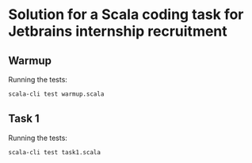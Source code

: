 # Solution for a Scala coding task for Jetbrains internship recruitment

## Warmup

Running the tests:

```sh
scala-cli test warmup.scala
```

## Task 1

Running the tests:

```sh
scala-cli test task1.scala
```
